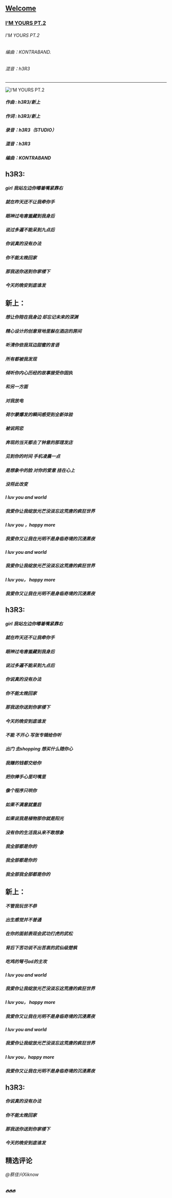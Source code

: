 ## [Welcome  ](https://zkeq.github.io/zkeq/%C2%B7index.htm)

### [I‘M YOURS PT.2](https://music.163.com/#/song?id=571758505)
###### I'M YOURS PT.2
###### 编曲：KONTRABAND.
###### 混音：h3R3

------------
![I‘M YOURS PT.2](http://p2.music.126.net/3_tDfVQ4RlyaduHien_wHg==/109951163337545652.jpg "I‘M YOURS PT.2")

##### 作曲 : h3R3/新上
##### 作词 : h3R3/新上
##### 录音：h3R3（STUDIO）
##### 混音：h3R3
##### 编曲：KONTRABAND

## h3R3:
##### girl 我站左边你嘟着嘴紧靠右
##### 就在昨天还不让我牵你手
##### 眼神过电害羞藏到我身后
##### 说过多遍不能呆到九点后
##### 你说真的没有办法
##### 你不能太晚回家
##### 那我送你送到你家楼下
##### 今天的晚安到底谁发

## 新上：
##### 想让你陪在我身边 却忘记未来的深渊
##### 精心设计的创意背地里躲在酒店的房间
##### 听清你依我耳边甜蜜的言语
##### 所有都被我发现
##### 倾听你内心历经的故事接受你固执
##### 和另一方面
##### 对我放电
##### 荷尔蒙爆发的瞬间感受到全新体验
##### 被说网恋
##### 奔现的当天都去了钟意的那理发店
##### 见到你的时间 手机凌晨一点
##### 是想象中的脸 对你的爱意 挂在心上
##### 没将此改变
##### I luv you and world
##### 我爱你让我绽放光芒没淡忘这荒唐的疯狂世界
##### I luv you ，happy more
##### 我爱你又让我在光明不是身临奇境的沉浸黑夜
##### I luv you and world
##### 我爱你让我绽放光芒没淡忘这荒唐的疯狂世界
##### I luv you， happy more
##### 我爱你又让我在光明不是身临奇境的沉浸黑夜

## h3R3:
##### girl 我站左边你嘟着嘴紧靠右
##### 就在昨天还不让我牵你手
##### 眼神过电害羞藏到我身后
##### 说过多遍不能呆到九点后
##### 你说真的没有办法
##### 你不能太晚回家
##### 那我送你送到你家楼下
##### 今天的晚安到底谁发
##### 不能 不开心 写张专辑给你听
##### 出门 去shopping 想买什么随你心
##### 我赚的钱都交给你
##### 把你捧手心里叼嘴里
##### 像个程序只哄你
##### 如果不满意就重启
##### 如果说我是植物那你就是阳光
##### 没有你的生活我从来不敢想象
##### 我全部都是你的
##### 我全部都是你的
##### 我全部我全部都是你的

## 新上：
##### 不管我玩世不恭
##### 出生感觉并不普通
##### 在你的面前表现会武功打虎的武松
##### 背后下苦功说不出苦衷的武仙级楚枫
##### 吃鸡的弩弓ad的主攻
##### I luv you and world
##### 我爱你让我绽放光芒没淡忘这荒唐的疯狂世界
##### I luv you， happy more
##### 我爱你又让我在光明不是身临奇境的沉浸黑夜
##### I luv you and world
##### 我爱你让我绽放光芒没淡忘这荒唐的疯狂世界
##### I luv you，happy more
##### 我爱你又让我在光明不是身临奇境的沉浸黑夜

## h3R3:
##### 你说真的没有办法
##### 你不能太晚回家
##### 那我送你送到你家楼下
##### 今天的晚安到底谁发

## 精选评论
###### @蔡佳兴Xiknow
##### 🔥🔥🔥
<audio id="bgmMusic" src="http://music.163.com/song/media/outer/url?id=571758505.mp3" preload="auto" type="audio/mp3" autoplay loop></audio>
